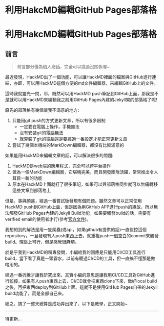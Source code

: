 # 利用HakcMD編輯GitHub Pages部落格


# 利用HakcMD編輯GitHub Pages部落格

## 前言
> 前言部分僅為個人廢話，完全可以跳過沒關係喔~

最近發現，HackMD出了一個功能，可以讓HackMD裡面的檔案與GitHub進行連結，亦即，可以用HackMD這個方便的md文件編輯器，來編輯GitHub上的文件。

這時我就靈光一閃，耶，既然可以用HackMD push筆記到GitHub上面，那我是不是就可以用HackMD來編輯我之前用GitHub Pages內建的Jekyll架的部落格了呢!

原先的部落格有幾個讓我不滿意的地方:
1. 只能用git push的方式更新文章，所以有很多限制
    * 一定要在電腦上操作，手機無法
    * 沒有安裝git的電腦無法
    * 就算裝了git的電腦還是要經過一番設定才能正常更新文章
2. 嘗試了幾個本機端的MarkDown編輯器，都沒有比較滿意的

如果能用HackMD來編輯文章的話，可以解決很多的問題:
1. HackMD是web端的應用程式，完全可以跨平台操作
2. 做為一個MarkDown編輯器，它堪稱完美，而且開發團隊活躍，常常推出令人耳目一新的功能
3. 原本在HackMD上面就打了很多筆記，如果可以與部落格同步就可以無痛轉移這些文章到部落格上

但是，事與願違，經過一番嘗試後發現有個問題。雖然文章可以正常使用HackMD push到GitHub上面，但是因為用GitHub APP進行push的緣故，所以無法觸發GitHub Pages內建的Jekyll Build功能，如果要觸發build的話，需要有verified email的使用者才行(參考[官方文件](https://help.github.com/en/articles/generic-jekyll-build-failures))。

我想的到的解法是用一隻爬蟲(或api，如果github有提供的話)一直監控這個repository，一旦發現有人push東西上去，就重複push一個空白的commit來觸發build。理論上可行，但是感覺很麻煩。

於是乎我到HackMD的粉專發問，小編給我的回應是只能用CI/CD工具進行build，當下看了真是一頭霧水，以前有聽過CI/CD的工具，但一直搞不懂那是做啥用的。

經過一番折騰才讓我研究出來，其實小編的意思是讓我用CI/CD工具對GitHub進行監控，如果有人push東西上去，CI/CD就會把東西clone下來，做好local build之後，再把東西deploy到GitHub上面。這就不是使用GitHub Pages自帶的Jekyll build功能了，而是全部自己來。

總之，搞了一整天總算是成功弄出來了，以下是教學，正文開始~

---
待更新...
